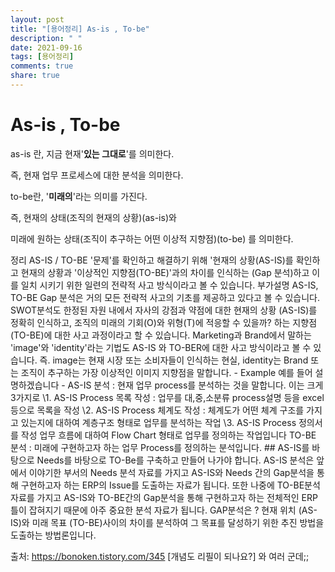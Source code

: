 ```yaml
---
layout: post
title: "[용어정리] As-is , To-be"
description: " "
date: 2021-09-16
tags: [용어정리]
comments: true
share: true
---
```


# As-is , To-be

as-is 란, 지금 현재'**있는 그대로**'를 의미한다. 

즉, 현재 업무 프로세스에 대한 분석을 의미한다.

to-be란, '**미래의**'라는 의미를 가진다. 

즉, 현재의 상태(조직의 현재의 상황)(as-is)와

미래에 원하는 상태(조직이 추구하는 어떤 이상적 지향점)(to-be) 를 의미한다. 

  정리
AS-IS / TO-BE
'문제'를 확인하고 해결하기 위해 '현재의 상황(AS-IS)를 확인하고 현재의 상황과 '이상적인 지향점(TO-BE)'과의 차이를 인식하는 (Gap 분석)하고 이를 일치 시키기 위한 일련의 전략적 사고 방식이라고 볼 수 있습니다.
부가설명
AS-IS, TO-BE Gap 분석은 거의 모든 전략적 사고의 기초를 제공하고 있다고 볼 수 있습니다. SWOT분석도 한정된 자원 내에서 자사의 강점과 약점에 대한 현재의 상황 (AS-IS)를 정확히 인식하고, 조직의 미래의 기회(O)와 위형(T)에 적응할 수 있을까? 하는 지향점 (TO-BE)에 대한 사고 과정이라고 할 수 있습니다.
Marketing과 Brand에서 말하는 'image'와 'identity'라는 기법도 AS-IS 와 TO-BER에 대한 사고 방식이라고 볼 수 있습니다. 즉. image는 현재 시장 또는 소비자들이 인식하는 현실, identity는 Brand 또는 조직이 추구하는 가장 이상적인 이미지 지향점을 말합니다.
\- Example 예를 들어 설명하겠습니다 -
AS-IS 분석 : 현재 업무 process를 분석하는 것을 말합니다. 이는 크게 3가지로
\1. AS-IS Process 목록 작성 : 업무를 대,중,소분류 process설명 등을 excel등으로 목록을 작성
\2. AS-IS Process 체계도 작성 : 체계도가 어떤 체계 구조를 가지고 있는지에 대하여 계층구조 형태로 업무를 분석하는 작업
\3. AS-IS Process 정의서를 작성
업무 흐름에 대하여 Flow Chart 형태로 업무를 정의하는 작업입니다
TO-BE 분석 : 미래에 구현하고자 하는 업무 Process를 정의하는 분석입니다.
\## AS-IS를 바탕으로 Needs를 바탕으로 TO-Be를 구축하고 만들어 나가야 합니다.
AS-IS 분석은 앞에서 이야기한 부서의 Needs 분석 자료를 가지고 AS-IS와 Needs 간의 Gap분석을 통해 구현하고자 하는 ERP의 Issue를 도출하는 자료가 됩니다. 또한 나중에 TO-BE분석 자료를 가지고 AS-IS와 TO-BE간의 Gap분석을 통해 구현하고자 하는 전체적인 ERP틀이 잡혀지기 때문에 아주 중요한 분석 자료가 됩니다.
GAP분석은 ?
현재 위치 (AS-IS)와 미래 목표 (TO-BE)사이의 차이를 분석하여 그 목표를 달성하기 위한 추진 방법을 도출하는 방법론입니다.

출처: https://bonoken.tistory.com/345 [개념도 리필이 되나요?]  와 여러 군데;;